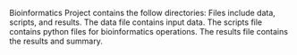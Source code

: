 Bioinformatics Project contains the follow directories:
Files include data, scripts, and results.
The data file contains input data. The scripts file contains python files for bioinformatics operations. The results file contains the results and summary.
